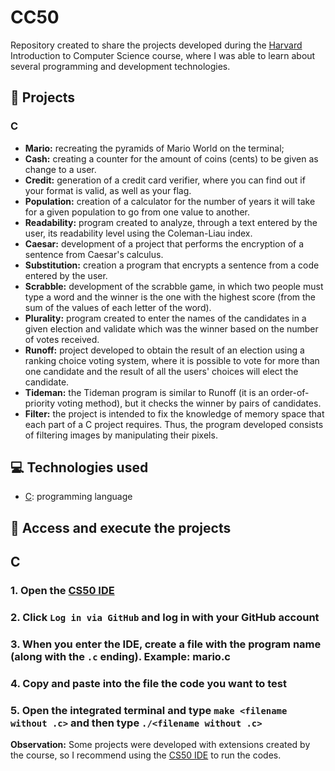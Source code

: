 # CC50
Repository created to share the projects developed during the [Harvard](https://www.harvard.edu/) Introduction to Computer Science course, where I was able to learn about several programming and development technologies.

## 🚧 Projects
### C
* **Mario:** recreating the pyramids of Mario World on the terminal;
* **Cash:** creating a counter for the amount of coins (cents) to be given as change to a user.
* **Credit:** generation of a credit card verifier, where you can find out if your format is valid, as well as your flag.
* **Population:** creation of a calculator for the number of years it will take for a given population to go from one value to another.
* **Readability:** program created to analyze, through a text entered by the user, its readability level using the Coleman-Liau index.
* **Caesar:** development of a project that performs the encryption of a sentence from Caesar's calculus.
* **Substitution:** creation a program that encrypts a sentence from a code entered by the user.
* **Scrabble:** development of the scrabble game, in which two people must type a word and the winner is the one with the highest score (from the sum of the values of each letter of the word).
* **Plurality:** program created to enter the names of the candidates in a given election and validate which was the winner based on the number of votes received.
* **Runoff:** project developed to obtain the result of an election using a ranking choice voting system, where it is possible to vote for more than one candidate and the result of all the users' choices will elect the candidate.
* **Tideman:** the Tideman program is similar to Runoff (it is an order-of-priority voting method), but it checks the winner by pairs of candidates.
* **Filter:** the project is intended to fix the knowledge of memory space that each part of a C project requires. Thus, the program developed consists of filtering images by manipulating their pixels.

## 💻 Technologies used 
* [C](https://learn.microsoft.com/pt-br/cpp/c-language/?view=msvc-170): programming language

## 📁 Access and execute the projects
## C
### 1. Open the [CS50 IDE](https://code.cs50.io/)
### 2. Click `Log in via GitHub` and log in with your GitHub account
### 3. When you enter the IDE, create a file with the program name (along with the `.c` ending). Example: mario.c
### 4. Copy and paste into the file the code you want to test
### 5. Open the integrated terminal and type `make <filename without .c>` and then type `./<filename without .c>`

**Observation:** Some projects were developed with extensions created by the course, so I recommend using the [CS50 IDE](https://code.cs50.io/) to run the codes.
